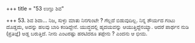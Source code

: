 +++
title = "53 ಉಣ್ಟು ಶಿವ"

+++
53. ಶಿವ ಶಿವಾ... ನಿಜ, ಸುಳ್ಳು ಮಾತು ನಿನಗುಂಟೇ ? ಗೆಲ್ಲದೆ ಬಿಡುವುದಿಲ್ಲ. ನಿನ್ನ ಶೌರ್ಯದ ಗಂಟು ದೊಡ್ಡದು, ಅದನ್ನು ಹಲವು ಬಾರಿ ಕಂಡಿದ್ದೇನೆ. ಯುದ್ಧದಲ್ಲಿ ಹೃದಯವನ್ನು ಆಯುತ್ತಿದ್ದೆನಯ್ಯಾ. ಆದರೆ ಪಾರ್ಥನ ನುಡಿ (ಪ್ರತಿಜ್ಞೆ) ಅಡ್ಡ ಬರುತ್ತಿದೆ. ನೀನು ಎಂಟರಷ್ಟು ಹರಟಿದರೂ ತಪ್ಪೇನು ? ಎಂದನು ಆ ಭೀಮ.